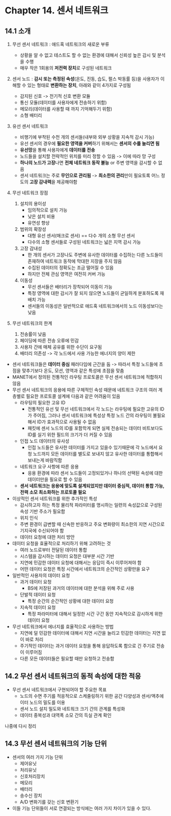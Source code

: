 # Chapter 14. 센서 네트워크

## 14.1 소개

1. 무선 센서 네트워크 : 애드혹 네트워크의 새로운 부류
   - 상황을 알 수 없고 테스트도 할 수 없는 환경에 대해서 신뢰성 높은 감시 및 분석을 수행
   - 매우 작은 1회용의 **저전력 장치**로 구성된 네트워크

2. 센서 노드 : **감시 또는 측정된 속성**(온도, 진동, 습도, 펄스 박동률 등)을 사용자가 이해할 수 있는 형태로 **변환하는 장치**, 아래와 같이 4가지로 구성됨
   - 감지된 신호 -> 전기적 신호 변환 모듈
   - 통신 모듈(데이터를 사용자에게 전송하기 위함)
   - 메모리(데이터를 사용할 때 까지 기억해두기 위함)
   - 소형 배터리
3. 유선 센서 네트워크
   - 비행기에 부착된 수천 개의 센서들(내부와 외부 상황을 지속적 감시 가능)
   - 유선 센서의 경우에 **필요한 영역을 커버**하기 위해서는 **센서의 수를 늘리면 됨**
   - **유선망**을 통해 사용자에게 **데이터를 전송**
   - 노드들을 설치할 전략적인 위치를 미리 정할 수 있음 -> 이에 따라 망 구성
   - **하나의 노드가 고장**나면 **전체 네트워크 동작 불능** or 주변 영역을 감시할 수 없음
   - 센서 네트워크는 주로 **무인으로 관리됨** -> **최소한의 관리**만이 필요토록 어느 정도의 **고장 감내력**을 제공해야함

4. 무선 네트워크 장점
   1. 설치의 용이성
      - 임의적으로 설치 가능
      - 낮은 설치 비용
      - 유연성 향상
   2. 범위의 확장성
      - 대형 유선 센서(매크로 센서) == 다수 개의 소형 무선 센서
      - 다수의 소형 센서들로 구성된 네트워크는 넓은 지역 감시 가능
   3. 고장 감내성
      - 한 개의 센서가 고장나도 주변에 유사한 데이터를 수집하는 다른 노드들이 존재하여 네트워크 동작에 막대한 지장을 주지 않음
      - 수집된 데이터의 정확도는 조금 떨어질 수 있음
      - 하지만 전체 관심 영역은 여전히 커버 가능
   4. 이동성
      - 무선 센서들은 배터리가 장착되어 이동이 가능
      - 특정 영역에 대한 감시가 잘 되지 않으면 노드들이 균일하게 분포하도록 재배치 가능
      - 센서들의 이동성은 일반적으로 애드혹 네트워크에서의 노드 이동성보다는 낮음
5. 무선 네트워크의 한계
   1. 전송률이 낮음
   2. 페이딩에 따른 전송 오류에 민감
   3. 사용자 간에 매체 공유를 위한 수단이 요구됨
   4. 배터리 의존성 -> 각 노드에서 사용 가능한 에너지의 양이 제한

- 센서 네트워크들은 **데이터 중심** 패러다임에 근간을 둠 -> 따라서 특정 노드들에 초점을 맞추기보다 온도, 모션, 영역과 같은 특성에 초점을 맞춤
- MANET에서 정의된 전통적인 라우팅 프로토콜은 무선 센서 네트워크에 적합하지 않음
- 무선 센서 네트워크의 응용에 따른 구체적인 속성 때문에 네트워크 구조의 여러 계층별로 필요한 프로토콜 설계에 다음과 같은 어려움이 있음
  - 라우팅의 필요한 고유 ID
    - 전통적인 유선 및 무선 네트워크에서 각 노드는 라우팅에 필요한 고유의 ID가 주어짐, 그러나 센서 네트워크에 특성상 특정 노드 간의 라우팅이 불필요해서 ID가 효과적으로 사용될 수 없음
    - 패킷에 센서 노드의 ID를 포함학게 되면 실제 전송되는 데이터 비트보다도 ID를 실기 위한 필드의 크기가 더 커질 수 있음
  - 인접 노드 데이터의 유사성
    - 인접 노드들은 유사한 데이터를 가지고 있을수 있기때문에 각 노드에서 요청 노드까지 모든 데이터를 별도로 보내지 않고 유사한 데이터를 통합해서 보내는게 바람직함
  - 네트워크 요구 사항에 따른 응용
    - 응용 환경에 따라 센서 노드들이 고정되있거나 하나의 선택된 속성에 대한 데이터만을 필요로 할 수 있음
  - **센서 네트워크는 응용에 맞도록 설계되었지만 데이터 중심적, 데이터 통합 가능, 전력 소모 최소화하는 프로토콜 필요**
- 이상적인 센서 네트워크를 위한 추가적인 특성
  - 감시하고자 하는 특정 물리적 파라미터를 명시하는 일련의 속성값으로 구성된 속성 기반 주소가 필요함
  - 위치 인식
  - 주변 환경이 급변할 때 신속한 반응하고 주요 변화량이 최소한의 지연 시간으로 기지국에 수신되어야 함
  - 데이터 요청에 대한 처리 방안
- 데이터 요청을 효율적으로 처리하기 위해 고려하는 것
  - 여러 노드로부터 전달된 데이터 통합
  - 시스템을 감시하는 데이터 요청은 대부분 시간 기반
  - 지연에 민감한 데이터 요청에 대해서는 응답이 즉시 이루어져야 함
  - 어떤 데이터 요청은 특정 시간에서 네트워크의 순간적인 상황만을 요구
- 일반적인 사용자의 데이터 요청
  - 과거 데이터 요청
    - BS에 저장된 과거의 데이터에 대한 분석을 위해 주로 사용
  - 단발적 데이터 요청
    - 특정 순간의 순간적인 상황에 대한 데이터 요청
  - 지속적 데이터 요청
    - 특정 파라미터에 대해서 일정한 시간 구간 동안 지속적으로 감시하게 위한 데이터 요청
- 무선 네트워크에서 에너지를 효율적으로 사용하는 방법
  - 지연에 덜 민감한 데이터에 대해서 지연 시간을 늘리고 민감한 데이터는 지연 없이 바로 처리
  - 주기적인 데이터는 과거 데이터 요청을 통해 응답하도록 함으로 긴 주기로 전송이 이루어짐
  - 다른 모든 데이터들은 필요할 때만 요청하고 전송함

## 14.2 무선 센서 네트워크의 동적 속성에 대한 적응

- 무선 센서 네트워크에서 구현되어야 할 주요한 목표
  - 노드의 수면 주기를 적응적으로 스케줄링하기 위한 공간 다양성과 센서/액추에이터 노드의 밀도를 이용
  - 센서 노드 설치 밀도와 네트워크 크기 간의 관계를 특성화
  - 데이터 중복성과 대역폭 소모 간의 득실 관계 확인

나중에 다시 정리

## 14.3 무선 센서 네트워크의 기능 단위

- 센서의 여러 가지 기능 단위
  - 제어유닛
  - 처리유닛
  - 신호처리장치
  - 메모리
  - 배터리
  - 송수신 장치
  - A/D 변화기를 갖는 신호 변환기
- 이들 기능 단위들이 서로 연결되는 방식에는 여러 가지 차이가 있을 수 있다.
